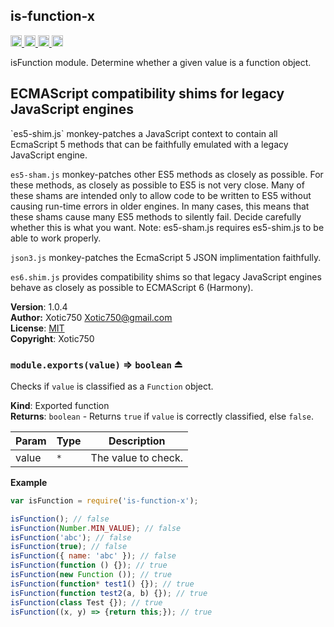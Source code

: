 <a name="module_is-function-x"></a>
## is-function-x
<a href="https://travis-ci.org/Xotic750/is-function-x"
title="Travis status">
<img
src="https://travis-ci.org/Xotic750/is-function-x.svg?branch=master"
alt="Travis status" height="18">
</a>
<a href="https://david-dm.org/Xotic750/is-function-x"
title="Dependency status">
<img src="https://david-dm.org/Xotic750/is-function-x.svg"
alt="Dependency status" height="18"/>
</a>
<a
href="https://david-dm.org/Xotic750/is-function-x#info=devDependencies"
title="devDependency status">
<img src="https://david-dm.org/Xotic750/is-function-x/dev-status.svg"
alt="devDependency status" height="18"/>
</a>
<a href="https://badge.fury.io/js/is-function-x" title="npm version">
<img src="https://badge.fury.io/js/is-function-x.svg"
alt="npm version" height="18">
</a>

isFunction module. Determine whether a given value is a function object.

<h2>ECMAScript compatibility shims for legacy JavaScript engines</h2>
`es5-shim.js` monkey-patches a JavaScript context to contain all EcmaScript 5
methods that can be faithfully emulated with a legacy JavaScript engine.

`es5-sham.js` monkey-patches other ES5 methods as closely as possible.
For these methods, as closely as possible to ES5 is not very close.
Many of these shams are intended only to allow code to be written to ES5
without causing run-time errors in older engines. In many cases,
this means that these shams cause many ES5 methods to silently fail.
Decide carefully whether this is what you want. Note: es5-sham.js requires
es5-shim.js to be able to work properly.

`json3.js` monkey-patches the EcmaScript 5 JSON implimentation faithfully.

`es6.shim.js` provides compatibility shims so that legacy JavaScript engines
behave as closely as possible to ECMAScript 6 (Harmony).

**Version**: 1.0.4  
**Author:** Xotic750 <Xotic750@gmail.com>  
**License**: [MIT](&lt;https://opensource.org/licenses/MIT&gt;)  
**Copyright**: Xotic750  
<a name="exp_module_is-function-x--module.exports"></a>
### `module.exports(value)` ⇒ <code>boolean</code> ⏏
Checks if `value` is classified as a `Function` object.

**Kind**: Exported function  
**Returns**: <code>boolean</code> - Returns `true` if `value` is correctly classified,
else `false`.  

| Param | Type | Description |
| --- | --- | --- |
| value | <code>\*</code> | The value to check. |

**Example**  
```js
var isFunction = require('is-function-x');

isFunction(); // false
isFunction(Number.MIN_VALUE); // false
isFunction('abc'); // false
isFunction(true); // false
isFunction({ name: 'abc' }); // false
isFunction(function () {}); // true
isFunction(new Function ()); // true
isFunction(function* test1() {}); // true
isFunction(function test2(a, b) {}); // true
isFunction(class Test {}); // true
isFunction((x, y) => {return this;}); // true
```
